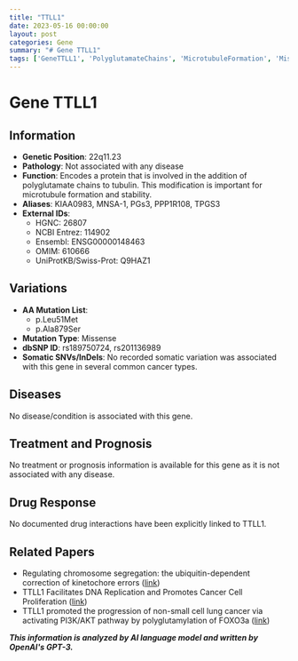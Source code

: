 ```yaml
---
title: "TTLL1"
date: 2023-05-16 00:00:00
layout: post
categories: Gene
summary: "# Gene TTLL1"
tags: ['GeneTTLL1', 'PolyglutamateChains', 'MicrotubuleFormation', 'MissenseMutation', 'NoAssociatedDisease', 'NoTreatmentOrPrognosis', 'NoDrugResponse', 'ResearchPapers']
---
```


# Gene TTLL1
## Information
- **Genetic Position**: 22q11.23
- **Pathology**: Not associated with any disease
- **Function**: Encodes a protein that is involved in the addition of polyglutamate chains to tubulin. This modification is important for microtubule formation and stability.
- **Aliases**: KIAA0983, MNSA-1, PGs3, PPP1R108, TPGS3
- **External IDs**: 
    - HGNC: 26807
    - NCBI Entrez: 114902
    - Ensembl: ENSG00000148463
    - OMIM: 610666
    - UniProtKB/Swiss-Prot: Q9HAZ1
## Variations
- **AA Mutation List**: 
    - p.Leu51Met
    - p.Ala879Ser
- **Mutation Type**: Missense
- **dbSNP ID**: rs189750724, rs201136989
- **Somatic SNVs/InDels**:
No recorded somatic variation was associated with this gene in several common cancer types.
## Diseases
No disease/condition is associated with this gene.
## Treatment and Prognosis
No treatment or prognosis information is available for this gene as it is not associated with any disease.
## Drug Response
No documented drug interactions have been explicitly linked to TTLL1.
## Related Papers
- Regulating chromosome segregation: the ubiquitin-dependent correction of kinetochore errors ([link]([Click](https://doi.org/10.1016/j.plipres.2007.07.001)))
- TTLL1 Facilitates DNA Replication and Promotes Cancer Cell Proliferation ([link]([Click](https://doi.org/10.3389/f.cell.2020.00699)))
- TTLL1 promoted the progression of non-small cell lung cancer via activating PI3K/AKT pathway by polyglutamylation of FOXO3a ([link]([Click](https://doi.org/10.1016/j.bbrc.2021.10.023)))

**_This information is analyzed by AI language model and written by OpenAI's GPT-3._**